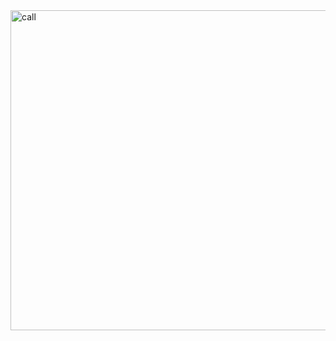 <img width="512" height="512" alt="call" src="https://github.com/user-attachments/assets/0d91c361-4a7e-48bf-bfd0-baf686854e38" />
